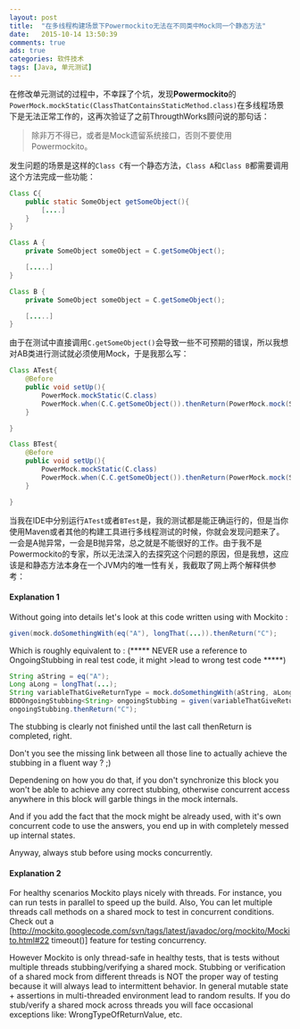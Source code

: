```yaml
---
layout: post
title:  "在多线程构建场景下Powermockito无法在不同类中Mock同一个静态方法"
date:   2015-10-14 13:50:39
comments: true
ads: true
categories: 软件技术
tags: [Java, 单元测试]
---
```


在修改单元测试的过程中，不幸踩了个坑，发现**Powermockito**的``` PowerMock.mockStatic(ClassThatContainsStaticMethod.class)```在多线程场景下是无法正常工作的，这再次验证了之前ThrougthWorks顾问说的那句话：

>除非万不得已，或者是Mock遗留系统接口，否则不要使用Powermockito。

<!--more-->

发生问题的场景是这样的```Class C```有一个静态方法，```Class A```和```Class B```都需要调用这个方法完成一些功能：

```java
Class C{
	public static SomeObject getSomeObject(){
		[....]
	}
}

Class A {
	private SomeObject someObject = C.getSomeObject();

	[.....]
}

Class B {
	private SomeObject someObject = C.getSomeObject();

	[.....]
}
```

由于在测试中直接调用```C.getSomeObject()```会导致一些不可预期的错误，所以我想对AB类进行测试就必须使用Mock，于是我那么写：

```java
Class ATest{
	@Before
	public void setUp(){
		PowerMock.mockStatic(C.class)
		PowerMock.when(C.C.getSomeObject()).thenReturn(PowerMock.mock(SomeObject.class))
	}

}

Class BTest{
	@Before
	public void setUp(){
		PowerMock.mockStatic(C.class)
		PowerMock.when(C.C.getSomeObject()).thenReturn(PowerMock.mock(SomeObject.class))
	}

}

```

当我在IDE中分别运行```ATest```或者```BTest```是，我的测试都是能正确运行的，但是当你使用Maven或者其他的构建工具进行多线程测试的时候，你就会发现问题来了。一会是A抛异常，一会是B抛异常，总之就是不能很好的工作。由于我不是Powermockito的专家，所以无法深入的去探究这个问题的原因，但是我想，这应该是和静态方法本身在一个JVM内的唯一性有关，我截取了网上两个解释供参考：

#### Explanation 1

Without going into details let's look at this code written using with Mockito :

```java
given(mock.doSomethingWith(eq("A"), longThat(...)).thenReturn("C");
```

Which is roughly equivalent to :
(***** NEVER use a reference to OngoingStubbing in real test code, it might >lead to wrong test code *****)

```java
String aString = eq("A");
Long aLong = longThat(...);
String variableThatGiveReturnType = mock.doSomethingWith(aString, aLong);
BDDOngoingStubbing<String> ongoingStubbing = given(variableThatGiveReturnType);
ongoingStubbing.thenReturn("C");
```

The stubbing is clearly not finished until the last call thenReturn is completed, right.

Don't you see the missing link between all those line to actually achieve the stubbing in a fluent way ? ;)

Dependening on how you do that, if you don't synchronize this block you won't be able to achieve any correct stubbing, otherwise concurrent access anywhere in this block will garble things in the mock internals.

And if you add the fact that the mock might be already used, with it's own concurrent code to use the answers, you end up in with completely messed up internal states.

Anyway, always stub before using mocks concurrently.

#### Explanation 2

For healthy scenarios Mockito plays nicely with threads. For instance, you can run tests in parallel to speed up the build. Also, You can let multiple threads call methods on a shared mock to test in concurrent conditions. Check out a [http://mockito.googlecode.com/svn/tags/latest/javadoc/org/mockito/Mockito.html#22 timeout()] feature for testing concurrency.

However Mockito is only thread-safe in healthy tests, that is tests without multiple threads stubbing/verifying a shared mock. Stubbing or verification of a shared mock from different threads is NOT the proper way of testing because it will always lead to intermittent behavior. In general mutable state + assertions in multi-threaded environment lead to random results. If you do stub/verify a shared mock across threads you will face occasional exceptions like: WrongTypeOfReturnValue, etc.
